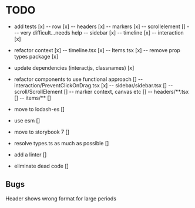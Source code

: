 # TODO

- add tests [x]
  -- row [x]
  -- headers [x]
  -- markers [x]
  -- scrollelement []
  --- very difficult...needs help
  -- sidebar [x]
  -- timeline [x]
  -- interaction [x]
- refactor context [x]
  -- timeline.tsx [x]
  -- Items.tsx [x]
  -- remove prop types package [x]
- update dependencies (interactjs, classnames) [x]
- refactor components to use functional approach []
  -- interaction/PreventClickOnDrag.tsx [x]
  -- sidebar/sidebar.tsx []
  -- scroll/ScrollElement []
  -- marker context, canvas etc []
  -- headers/\*\*.tsx []
  -- items/\*\* []
- move to lodash-es []
- use esm []
- move to storybook 7 []
- resolve types.ts as much as possible []

- add a linter []
- eliminate dead code []

## Bugs

Header shows wrong format for large periods
